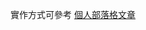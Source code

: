 實作方式可參考 [個人部落格文章](https://fredchang14.github.io/2023/11/06/%E5%A6%82%E4%BD%95%E5%B0%87Vue%E7%9A%84composable%E5%92%8Ccomponent%E7%B6%93%E7%94%B1Vite%E6%89%93%E5%8C%85%E8%87%B3npm%E5%B9%B3%E5%8F%B0%EF%BC%8C%E8%AE%93%E5%85%B6%E4%BB%96%E4%BA%BA%E5%8F%AF%E4%BB%A5%E8%BC%89%E5%85%A5%E4%BD%BF%E7%94%A8/)
